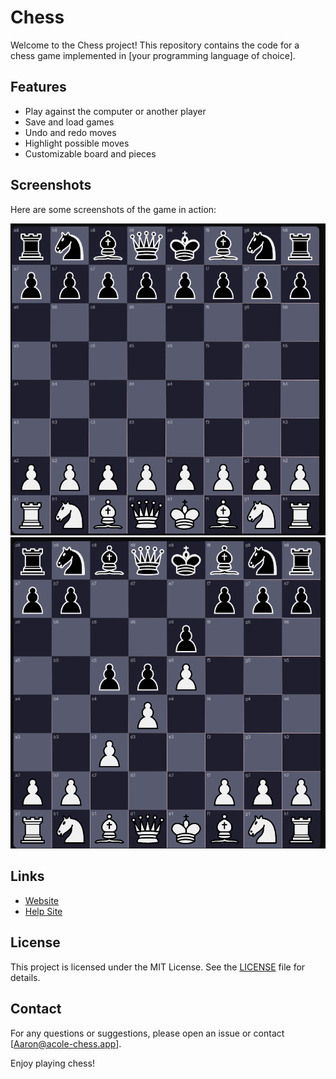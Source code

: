 # Chess

Welcome to the Chess project! This repository contains the code for a chess game implemented in [your programming language of choice].

## Features

- Play against the computer or another player
- Save and load games
- Undo and redo moves
- Highlight possible moves
- Customizable board and pieces

## Screenshots

Here are some screenshots of the game in action:

![Chess Board](public/Readme/pictures/chess_board.png)
![Game in Progress](public/Readme/pictures/game_in_progress.png)

## Links

- [Website](https://acole-chess.app)
- [Help Site](https://help.acole-chess.app)
## License

This project is licensed under the MIT License. See the [LICENSE](LICENSE) file for details.

## Contact

For any questions or suggestions, please open an issue or contact [Aaron@acole-chess.app].

Enjoy playing chess!